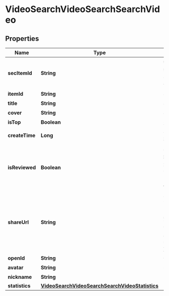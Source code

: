 # VideoSearchVideoSearchSearchVideo

## Properties
Name | Type | Description | Notes
------------ | ------------- | ------------- | -------------
**secItemId** | **String** | 特殊加密的视频id通过用户视频搜索的评论接口获取到 | 
**itemId** | **String** | 视频id | 
**title** | **String** | 视频标题 | 
**cover** | **String** | 视频封面 | 
**isTop** | **Boolean** | 是否置顶 | 
**createTime** | **Long** | 视频创建时间戳 | 
**isReviewed** | **Boolean** | 表示是否审核结束。审核通过或者失败都会返回true，审核中返回false。 | 
**shareUrl** | **String** | 视频播放页面。视频播放页可能会失效，请在观看视频前调用/video/data/获取最新的播放页。 | 
**openId** | **String** | 作者openID | 
**avatar** | **String** | 头像 | 
**nickname** | **String** | 昵称 | 
**statistics** | [**VideoSearchVideoSearchSearchVideoStatistics**](VideoSearchVideoSearchSearchVideoStatistics.md) |  | 
